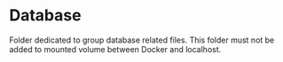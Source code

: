 # Database

Folder dedicated to group database related files.
This folder must not be added to mounted volume between Docker and localhost.
